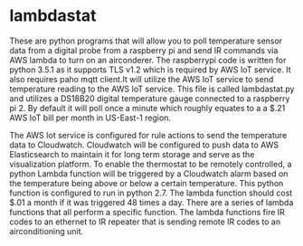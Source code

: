 # lambdastat
These are python programs that will allow you to poll temperature sensor data from a digital probe from a raspberry pi and send IR commands via AWS lambda to turn on an airconderer. The raspberrypi code is written for python 3.5.1 as it supports TLS v1.2 which is required by AWS IoT service. It also requires paho mqtt client.It will utilize the AWS IoT service to send temperature reading to the AWS IoT service. 
This file is called lambdastat.py and utilizes a DS18B20 digital temperature gauge connected to a raspberry pi 2.
By default it will poll once a minute which roughly equates to a a $.21 AWS IoT bill per month in US-East-1 region.

The AWS Iot service is configured for rule actions to send the temperature data to Cloudwatch. Cloudwatch will be configured to push data to AWS Elasticsearch to maintain it for long term storage and serve as the visualization platform. To enable the thermostat to be remotely controlled, a python Lambda function will be triggered by a Cloudwatch alarm based on the temperature being above or below a certain temperature. This python function is configured to run in python 2.7. The lambda function should cost $.01 a month if it was triggered 48 times a day.
There are a series of lambda functions that all perform a specific function. The lambda functions fire IR codes to an ethernet to IR repeater that is sending remote IR codes to an airconditioning unit.
